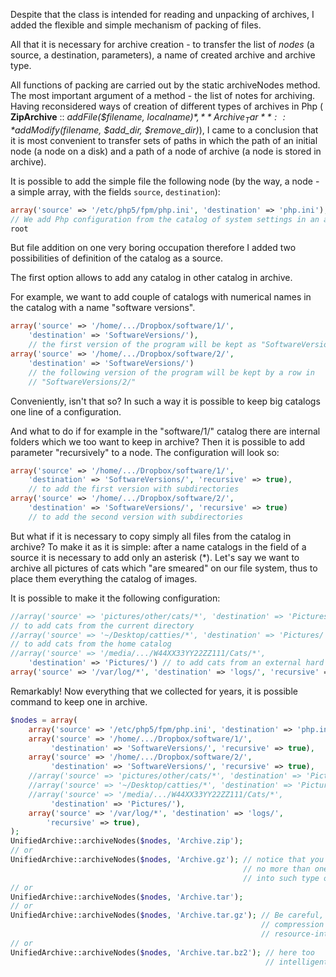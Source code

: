 Despite that the class is intended for reading and unpacking of archives, I
added the flexible and simple mechanism of packing of files.

All that it is necessary for archive creation - to transfer the list of *nodes*
(a source, a destination, parameters), a name of created archive and archive
type.

All functions of packing are carried out by the static archiveNodes method. The
most important argument of a method - the list of notes for archiving. Having
reconsidered ways of creation of different types of archives in Php (
**ZipArchive** :: *addFile($filename, $localname)*,
**Archive_Tar** :: *addModify($filename, $add_dir, $remove_dir)*), I came to a
conclusion that it is most convenient to transfer sets of paths in which the
path of an initial node (a node on a disk) and a path of a node of archive (a
node is stored in archive).

It is possible to add the simple file the following node (by the way, a node - a
simple array, with the fields `source`, `destination`):
```php
array('source' => '/etc/php5/fpm/php.ini', 'destination' => 'php.ini'),
// We add Php configuration from the catalog of system settings in an archive
root
```
But file addition on one very boring occupation therefore I added two
possibilities of definition of the catalog as a source.

The first option allows to add any catalog in other catalog in archive.

For example, we want to add couple of catalogs with numerical names in the
catalog with a name "software versions".
```php
array('source' => '/home/.../Dropbox/software/1/',
    'destination' => 'SoftwareVersions/'),
    // the first version of the program will be kept as "SoftwareVersions/1/"
array('source' => '/home/.../Dropbox/software/2/',
    'destination' => 'SoftwareVersions/')
    // the following version of the program will be kept by a row in
    // "SoftwareVersions/2/"
```

Conveniently, isn't that so? In such a way it is possible to keep big catalogs
one line of a configuration.

And what to do if for example in the "software/1/" catalog there are internal
folders which we too want to keep in archive? Then it is possible to add
parameter "recursively" to a node. The configuration will look so:
```php
array('source' => '/home/.../Dropbox/software/1/',
    'destination' => 'SoftwareVersions/', 'recursive' => true),
    // to add the first version with subdirectories
array('source' => '/home/.../Dropbox/software/2/',
    'destination' => 'SoftwareVersions/', 'recursive' => true)
    // to add the second version with subdirectories
```

But what if it is necessary to copy simply all files from the catalog in
archive?  To make it as it is simple: after a name catalogs in the field of a
source it is necessary to add only an asterisk (*).  Let's say we want to
archive all pictures of cats which "are smeared" on our file system, thus to
place them everything the catalog of images.

It is possible to make it the following configuration:
```php
//array('source' => 'pictures/other/cats/*', 'destination' => 'Pictures/'),
// to add cats from the current directory
//array('source' => '~/Desktop/catties/*', 'destination' => 'Pictures/'),
// to add cats from the home catalog
//array('source' => '/media/.../W44XX33YY22ZZ111/Cats/*',
    'destination' => 'Pictures/') // to add cats from an external hard disk
array('source' => '/var/log/*', 'destination' => 'logs/', 'recursive' => true)
```

Remarkably! Now everything that we collected for years, it is possible command
to keep one in archive.
```php
$nodes = array(
	array('source' => '/etc/php5/fpm/php.ini', 'destination' => 'php.ini'),
	array('source' => '/home/.../Dropbox/software/1/',
         'destination' => 'SoftwareVersions/', 'recursive' => true),
	array('source' => '/home/.../Dropbox/software/2/',
         'destination' => 'SoftwareVersions/', 'recursive' => true),
	//array('source' => 'pictures/other/cats/*', 'destination' => 'Pictures/'),
	//array('source' => '~/Desktop/catties/*', 'destination' => 'Pictures/'),
	//array('source' => '/media/.../W44XX33YY22ZZ111/Cats/*',
         'destination' => 'Pictures/'),
	array('source' => '/var/log/*', 'destination' => 'logs/',
        'recursive' => true),
);
UnifiedArchive::archiveNodes($nodes, 'Archive.zip');
// or
UnifiedArchive::archiveNodes($nodes, 'Archive.gz'); // notice that you can pack
                                                    // no more than one file
                                                    // into such type of archive
// or
UnifiedArchive::archiveNodes($nodes, 'Archive.tar');
// or
UnifiedArchive::archiveNodes($nodes, 'Archive.tar.gz'); // Be careful,
                                                        // compression is very
                                                        // resource-intensive
// or
UnifiedArchive::archiveNodes($nodes, 'Archive.tar.bz2'); // here too
                                                         // intelligently
```
